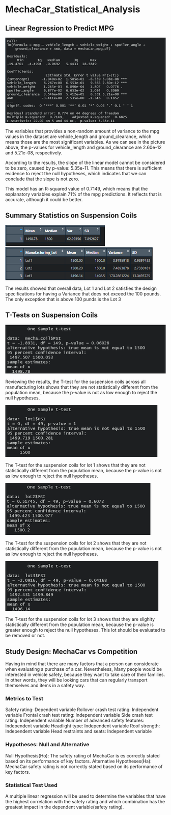# MechaCar_Statistical_Analysis

## Linear Regression to Predict MPG

![ig_1](p1.png)

The variables that provides a non-random amount of variance to the mpg values in the dataset are vehicle_length and ground_clearance, which means those are the most significant variables. As we can see in the picture above, the p-values for vehicle_length and ground_clearance are 2.60e-12 and 5.21e-08, respectively.

According to the results, the slope of the linear model cannot be considered to be zero, caused by p-value: 5.35e-11. This means that there is sufficient evidence to reject the null hypotheses, which indicates that we can conclude that the slope is not zero.

This model has an R-squared value of 0.7149, which means that the explanatory variables explain 71% of the mpg predictions. It reflects that is accurate, although it could be better.

## Summary Statistics on Suspension Coils

![ig_2](p2.png)
![ig_3](p3.png)

The results showed that overall data, Lot 1 and Lot 2 satisfies the design specifications for having a Variance that does not exceed the 100 pounds. The only exception that is above 100 punds is the Lot 3 

## T-Tests on Suspension Coils

![ig_4](p4.png)

Reviewing the results, the T-test for the suspension coils across all manufacturing lots shows that they are not statistically different from the population mean, because the p-value is not as low enough to reject the null hypotheses.

![ig_5](p5.png)

The T-test for the suspension coils for lot 1 shows that they are not statistically different from the population mean, because the p-value is not as low enough to reject the null hypotheses.

![ig_6](p6.png)

The T-test for the suspension coils for lot 2 shows that they are not statistically different from the population mean, because the p-value is not as low enough to reject the null hypotheses.

![ig_7](p7.png)

The T-test for the suspension coils for lot 3 shows that they are slighlty statistically different from the population mean, because the p-value is greater enough to reject the null hypotheses. This lot should be evaluated to be removed or not.

## Study Design: MechaCar vs Competition

Having in mind that there are many factors that a person can considerate when evaluating a purchase of a car. Nevertheless, Many people would be interested in vehicle safety, because they want to take care of their families. In other words, they will be looking cars that can regularly transport themselves and items in a safety way.

### Metrics to Test

Safety rating: Dependent variable
Rollover crash test rating: Independent variable
Frontal crash test rating: Independent variable
Side crash test rating: Independent variable
Number of advanced safety features: Independent variable
Headlight type: Independent variable
Roof strength: Independent variable
Head restraints and seats: Independent variable

### Hypotheses: Null and Alternative

Null Hypothesis(Ho): The safety rating of MechaCar is es correctly stated based on its performance of key factors.
Alternative Hypotheses(Ha):  MechaCar safety rating  is not correctly stated based on its performance of key factors.
### Statistical Test Used
A multiple linear regression will be used to determine the variables that have the highest correlation with the safety rating and which combination has the greatest impact in the dependent variable(safety rating).










